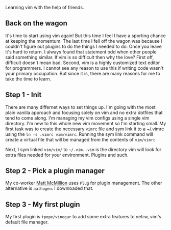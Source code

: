 Learning vim with the help of friends.

## Back on the wagon 

It's time to start using vim again! But this time I feel I have a sporting chance at keeping the momentum. The last time I fell off the wagon was because I couldn't figure out plugins to do the things I needed to do. Once you leave it's hard to return. I always found that statement odd when other people said something similar. If vim is so difficult then why the love? First off, difficult doesn't mean bad. Second, vim is a highly customized text editor for programmers. I cannot see any reason to use this if writing code wasn't your primary occupation. But since it is, there are many reasons for me to take the time to learn. 

## Step 1 - Init
There are many differnet ways to set things up. I'm going with the most plain vanilla approach and focusing solely on vim and no extra dotfiles that tend to come along.  I'm managing my vim configs using a single vim directory. I'm new to this whole new vim movement so I'm starting small. My first task was to create the necessary `vimrc` file and sym link it to a ~/.vimrc using the `ln -s .vimrc vim/vimrc`. Running the sym link command will create a virtual file that will be managed from the contents of `vim/vimrc`

Next, I sym linked `vim/vim/` to `~/.vim`. `.vim` is the directory vim will look for extra files needed for your environment. Plugins and such. 

## Step 2 - Pick a plugin manager

My co-worker [Matt McMillion](https://github.com/mcmillion/dotfiles) uses `Plug` for plugin management. The other alternative is `aathogen`. I downloaded that.

## Step 3 - My first plugin

My first plugin is `tpope/vinegar` to add some extra features to netrw, vim's default file manager.
